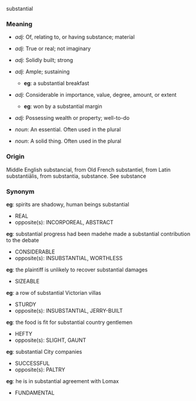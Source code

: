 substantial
### Meaning
+ _adj_: Of, relating to, or having substance; material
+ _adj_: True or real; not imaginary
+ _adj_: Solidly built; strong
+ _adj_: Ample; sustaining
    + __eg__: a substantial breakfast
+ _adj_: Considerable in importance, value, degree, amount, or extent
    + __eg__: won by a substantial margin
+ _adj_: Possessing wealth or property; well-to-do

+ _noun_: An essential. Often used in the plural
+ _noun_: A solid thing. Often used in the plural

### Origin

Middle English substancial, from Old French substantiel, from Latin substantiālis, from substantia, substance. See substance

### Synonym

__eg__: spirits are shadowy, human beings substantial

+ REAL
+ opposite(s): INCORPOREAL, ABSTRACT

__eg__: substantial progress had been madehe made a substantial contribution to the debate

+ CONSIDERABLE
+ opposite(s): INSUBSTANTIAL, WORTHLESS

__eg__: the plaintiff is unlikely to recover substantial damages

+ SIZEABLE

__eg__: a row of substantial Victorian villas

+ STURDY
+ opposite(s): INSUBSTANTIAL, JERRY-BUILT

__eg__: the food is fit for substantial country gentlemen

+ HEFTY
+ opposite(s): SLIGHT, GAUNT

__eg__: substantial City companies

+ SUCCESSFUL
+ opposite(s): PALTRY

__eg__: he is in substantial agreement with Lomax

+ FUNDAMENTAL


